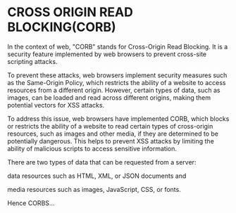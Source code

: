 # CROSS ORIGIN READ BLOCKING(CORB)

In the context of web, "CORB" stands for Cross-Origin Read Blocking. It is a security feature implemented by web browsers to prevent cross-site scripting attacks.

To prevent these attacks, web browsers implement security measures such as the Same-Origin Policy, which restricts the ability of a website to access resources from a different origin. However, certain types of data, such as images, can be loaded and read across different origins, making them potential vectors for XSS attacks.

To address this issue, web browsers have implemented CORB, which blocks or restricts the ability of a website to read certain types of cross-origin resources, such as images and other media, if they are determined to be potentially dangerous. This helps to prevent XSS attacks by limiting the ability of malicious scripts to access sensitive information.

There are two types of data that can be requested from a server:

data resources such as HTML, XML, or JSON documents and

media resources such as images, JavaScript, CSS, or fonts.

Hence CORBS...